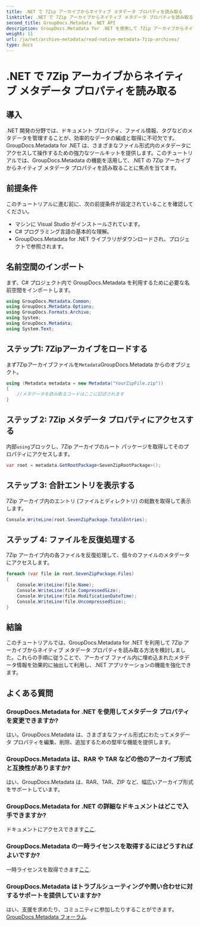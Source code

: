 ```yaml
---
title: .NET で 7Zip アーカイブからネイティブ メタデータ プロパティを読み取る
linktitle: .NET で 7Zip アーカイブからネイティブ メタデータ プロパティを読み取る
second_title: GroupDocs.Metadata .NET API
description: GroupDocs.Metadata for .NET を使用して 7Zip アーカイブからネイティブ メタデータ プロパティを読み取る方法を学習します。.NET アプリケーションのデータ管理機能を強化します。
weight: 11
url: /ja/net/archive-metadata/read-native-metadata-7zip-archives/
type: docs
---
```

# .NET で 7Zip アーカイブからネイティブ メタデータ プロパティを読み取る

## 導入
.NET 開発の分野では、ドキュメント プロパティ、ファイル情報、タグなどのメタデータを管理することが、効率的なデータの編成と取得に不可欠です。GroupDocs.Metadata for .NET は、さまざまなファイル形式内のメタデータにアクセスして操作するための強力なツールキットを提供します。このチュートリアルでは、GroupDocs.Metadata の機能を活用して、.NET の 7Zip アーカイブからネイティブ メタデータ プロパティを読み取ることに焦点を当てます。 
## 前提条件
このチュートリアルに進む前に、次の前提条件が設定されていることを確認してください。
- マシンに Visual Studio がインストールされています。
- C# プログラミング言語の基本的な理解。
- GroupDocs.Metadata for .NET ライブラリがダウンロードされ、プロジェクトで参照されます。

## 名前空間のインポート
まず、C# プロジェクト内で GroupDocs.Metadata を利用するために必要な名前空間をインポートします。
```csharp
using GroupDocs.Metadata.Common;
using GroupDocs.Metadata.Options;
using GroupDocs.Formats.Archive;
using System;
using GroupDocs.Metadata;
using System.Text;
```
## ステップ1: 7Zipアーカイブをロードする
まず7Zipアーカイブファイルを`Metadata`GroupDocs.Metadata からのオブジェクト。
```csharp
using (Metadata metadata = new Metadata("YourZipFile.zip"))
{
    //メタデータを読み取るコードはここに記述されます
}
```
## ステップ 2: 7Zip メタデータ プロパティにアクセスする
内部`using`ブロックし、7Zip アーカイブのルート パッケージを取得してそのプロパティにアクセスします。
```csharp
var root = metadata.GetRootPackage<SevenZipRootPackage>();
```
## ステップ 3: 合計エントリを表示する
7Zip アーカイブ内のエントリ (ファイルとディレクトリ) の総数を取得して表示します。
```csharp
Console.WriteLine(root.SevenZipPackage.TotalEntries);
```
## ステップ 4: ファイルを反復処理する
7Zip アーカイブ内の各ファイルを反復処理して、個々のファイルのメタデータにアクセスします。
```csharp
foreach (var file in root.SevenZipPackage.Files)
{
    Console.WriteLine(file.Name);
    Console.WriteLine(file.CompressedSize);
    Console.WriteLine(file.ModificationDateTime);
    Console.WriteLine(file.UncompressedSize);
}
```

## 結論
このチュートリアルでは、GroupDocs.Metadata for .NET を利用して 7Zip アーカイブからネイティブ メタデータ プロパティを読み取る方法を検討しました。これらの手順に従うことで、アーカイブ ファイル内に埋め込まれたメタデータ情報を効果的に抽出して利用し、.NET アプリケーションの機能を強化できます。

## よくある質問
### GroupDocs.Metadata for .NET を使用してメタデータ プロパティを変更できますか?
はい。GroupDocs.Metadata は、さまざまなファイル形式にわたってメタデータ プロパティを編集、削除、追加するための堅牢な機能を提供します。
### GroupDocs.Metadata は、RAR や TAR などの他のアーカイブ形式と互換性がありますか?
はい、GroupDocs.Metadata は、RAR、TAR、ZIP など、幅広いアーカイブ形式をサポートしています。
### GroupDocs.Metadata for .NET の詳細なドキュメントはどこで入手できますか?
ドキュメントにアクセスできます[ここ](https://tutorials.groupdocs.com/metadata/net/).
### GroupDocs.Metadata の一時ライセンスを取得するにはどうすればよいですか?
一時ライセンスを取得できます[ここ](https://purchase.groupdocs.com/temporary-license/).
### GroupDocs.Metadata はトラブルシューティングや問い合わせに対するサポートを提供していますか?
はい、支援を求めたり、コミュニティに参加したりすることができます。[GroupDocs.Metadata フォーラム](https://forum.groupdocs.com/c/metadata/14).